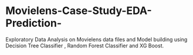 # Movielens-Case-Study-EDA-Prediction-
Exploratory Data Analysis on Movielens data files and Model building using Decision Tree Classifier , Random Forest Classifier and XG Boost.
